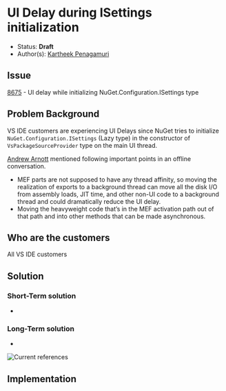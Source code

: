 # UI Delay during ISettings initialization

* Status: **Draft**
* Author(s): [Kartheek Penagamuri](https://github.com/kartheekp-ms)

## Issue

[8675](https://github.com/nuget/home/issues/8675) - UI delay while initializing NuGet.Configuration.ISettings type

## Problem Background
VS IDE customers are experiencing UI Delays since NuGet tries to initialize `NuGet.Configuration.ISettings` (Lazy type) in the constructor of `VsPackageSourceProvider` type on the main UI thread. 

[Andrew Arnott](https://github.com/AArnott) mentioned following important points in an offline conversation.
* MEF parts are not supposed to have any thread affinity, so moving the realization of exports to a background thread can move all the disk I/O from assembly loads, JIT time, and other non-UI code to a background thread and could dramatically reduce the UI delay.
* Moving the heavyweight code that’s in the MEF activation path out of that path and into other methods that can be made asynchronous.

## Who are the customers

All VS IDE customers

## Solution

### Short-Term solution
* 

### Long-Term solution
* 
![Current references](https://user-images.githubusercontent.com/52756182/69196015-205bdf80-0ae2-11ea-9556-32376ccd151e.png)
## Implementation